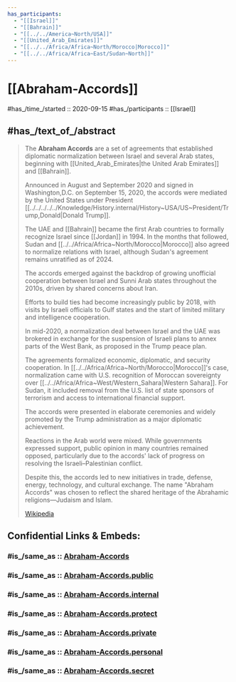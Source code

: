 ```yaml
---
has_participants:
  - "[[Israel]]"
  - "[[Bahrain]]"
  - "[[../../America~North/USA]]"
  - "[[United_Arab_Emirates]]"
  - "[[../../Africa/Africa~North/Morocco|Morocco]]"
  - "[[../../Africa/Africa~East/Sudan~North]]"
---
```


# [[Abraham-Accords]] 


#has_/time_/started :: 2020-09-15 
#has_/participants :: [[Israel]] 

## #has_/text_of_/abstract 

> The **Abraham Accords** are a set of agreements that established diplomatic normalization 
> between Israel and several Arab states, beginning with [[United_Arab_Emirates|the United Arab Emirates]] and [[Bahrain]]. 
> 
> Announced in August and September 2020 
> and signed in Washington,D.C. on September 15, 2020, 
> the accords were mediated by the United States under President [[../../../../../Knowledge/History.internal/History~USA/US~President/Trump,Donald|Donald Trump]]. 
> 
> The UAE and [[Bahrain]] became the first Arab countries to formally recognize Israel since [[Jordan]] in 1994. 
> In the months that followed, Sudan and [[../../Africa/Africa~North/Morocco|Morocco]] also agreed to normalize relations with Israel, 
> although Sudan's agreement remains unratified as of 2024.
>
> The accords emerged against the backdrop of 
> growing unofficial cooperation between Israel and Sunni Arab states throughout the 2010s, 
> driven by shared concerns about Iran. 
> 
> Efforts to build ties had become increasingly public by 2018, with visits by Israeli officials to Gulf states 
> and the start of limited military and intelligence cooperation. 
> 
> In mid-2020, a normalization deal between Israel and the UAE was brokered 
> in exchange for the suspension of Israeli plans to annex parts of the West Bank, as proposed in the Trump peace plan.
>
> The agreements formalized economic, diplomatic, and security cooperation. 
> In [[../../Africa/Africa~North/Morocco|Morocco]]'s case, normalization came with U.S. recognition of Moroccan sovereignty over [[../../Africa/Africa~West/Western_Sahara|Western Sahara]]. 
> For Sudan, it included removal from the U.S. list of state sponsors of terrorism 
> and access to international financial support. 
> 
> The accords were presented in elaborate ceremonies 
> and widely promoted by the Trump administration as a major diplomatic achievement.
>
> Reactions in the Arab world were mixed. 
> While governments expressed support, public opinion in many countries remained opposed, 
> particularly due to the accords' lack of progress on resolving the Israeli–Palestinian conflict. 
> 
> Despite this, the accords led to new initiatives in trade, defense, energy, technology, and cultural exchange. 
> The name "Abraham Accords" was chosen 
> to reflect the shared heritage of the Abrahamic religions—Judaism and Islam.
>
> [Wikipedia](https://en.wikipedia.org/wiki/Abraham%20Accords) 


## Confidential Links & Embeds: 

### #is_/same_as :: [Abraham-Accords](/_Standards/Earth/Continent/Asia/Asia~West/Abraham-Accords.md) 

### #is_/same_as :: [Abraham-Accords.public](/_public/Earth/Continent/Asia/Asia~West/Abraham-Accords.public.md) 

### #is_/same_as :: [Abraham-Accords.internal](/_internal/Earth/Continent/Asia/Asia~West/Abraham-Accords.internal.md) 

### #is_/same_as :: [Abraham-Accords.protect](/_protect/Earth/Continent/Asia/Asia~West/Abraham-Accords.protect.md) 

### #is_/same_as :: [Abraham-Accords.private](/_private/Earth/Continent/Asia/Asia~West/Abraham-Accords.private.md) 

### #is_/same_as :: [Abraham-Accords.personal](/_personal/Earth/Continent/Asia/Asia~West/Abraham-Accords.personal.md) 

### #is_/same_as :: [Abraham-Accords.secret](/_secret/Earth/Continent/Asia/Asia~West/Abraham-Accords.secret.md)

